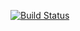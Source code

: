 [![Build Status](https://next.travis-ci.org/paddle8/index-set.png)](https://next.travis-ci.org/paddle8/index-set)
